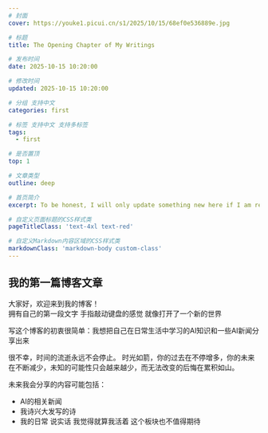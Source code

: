 ```yaml
---
# 封面
cover: https://youke1.picui.cn/s1/2025/10/15/68ef0e536889e.jpg

# 标题
title: The Opening Chapter of My Writings

# 发布时间
date: 2025-10-15 10:20:00

# 修改时间
updated: 2025-10-15 10:20:00

# 分组 支持中文
categories: first

# 标签 支持中文 支持多标签
tags:
  - first

# 是否置顶
top: 1

# 文章类型
outline: deep

# 首页简介
excerpt: To be honest, I will only update something new here if I am really bored.

# 自定义页面标题的CSS样式类
pageTitleClass: 'text-4xl text-red'

# 自定义Markdown内容区域的CSS样式类
markdownClass: 'markdown-body custom-class'
---
```


## 我的第一篇博客文章

大家好，欢迎来到我的博客！  
拥有自己的第一段文字 手指敲动键盘的感觉 就像打开了一个新的世界 

写这个博客的初衷很简单：我想把自己在日常生活中学习的AI知识和一些AI新闻分享出来

很不幸，时间的流逝永远不会停止。
时光如箭，你的过去在不停增多，你的未来在不断减少，未知的可能性只会越来越少，而无法改变的后悔在累积如山。

未来我会分享的内容可能包括：
- AI的相关新闻
- 我诗兴大发写的诗 
- 我的日常 
说实话 我觉得就算我活着 这个板块也不值得期待
